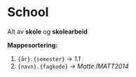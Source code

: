 # School
Alt av **skole** og **skolearbeid**

**Mappesortering:**
1. ```{år}.{semester}``` -> *1.1*
2. ```{navn}.{fagkode}``` -> *Matte.IMATT2014*
